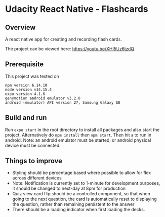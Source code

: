# Udacity React Native - Flashcards

## Overview
A react native app for creating and recording flash cards.

The project can be viewed here: https://youtu.be/XHI5Uz6tzdQ

## Prerequisite

This project was tested on 

```
npm version 6.14.10
node version v14.15.4
expo version 4.1.6
genymotion android emulator v3.2.0
android (emulator) API version 27, Samsung Galaxy S8
```

## Build and run
Run `expo start` in the root directory to install all packages and also start the project. Alternatively do `npm install` then `npm start`. 
Then hit `a` to run in android. Note: an android emulator must be started, or android physical device must be connected.

## Things to improve
- Styling should be percentage based where possible to allow for flex across different devices
- Note: Notification is currently set to 1-minute for development purposes, it should be changed to next-day at 8pm for production
- Quiz view card flip should be a controlled component, so that when going to the next question, the card is automatically reset to displaying the question, rather than remaining persistent to the answer
- There should be a loading indicator when first loading the decks.

